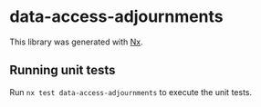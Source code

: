 # data-access-adjournments

This library was generated with [Nx](https://nx.dev).

## Running unit tests

Run `nx test data-access-adjournments` to execute the unit tests.
